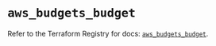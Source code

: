 # `aws_budgets_budget`

Refer to the Terraform Registry for docs: [`aws_budgets_budget`](https://registry.terraform.io/providers/hashicorp/aws/5.90.1/docs/resources/budgets_budget).
